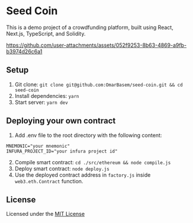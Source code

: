 # Seed Coin

This is a demo project of a crowdfunding platform, built using React, Next.js, TypeScript, and Solidity.

https://github.com/user-attachments/assets/052f9253-8b63-4869-a9fb-b3974d26c6a1

## Setup

1. Git clone: `git clone git@github.com:OmarBasem/seed-coin.git && cd seed-coin`
2. Install dependencies: `yarn`
3. Start server: `yarn dev`

## Deploying your own contract

1. Add .env file to the root directory with the following content:
```
MNEMONIC="your mnemonic"
INFURA_PROJECT_ID="your infura project id"
```
2. Compile smart contract: `cd ./src/ethereum && node compile.js`
3. Deploy smart contract: `node deploy.js`
4. Use the deployed contract address in `factory.js` inside `web3.eth.Contract` function.

## License

Licensed under the [MIT License](https://opensource.org/licenses/MIT)
